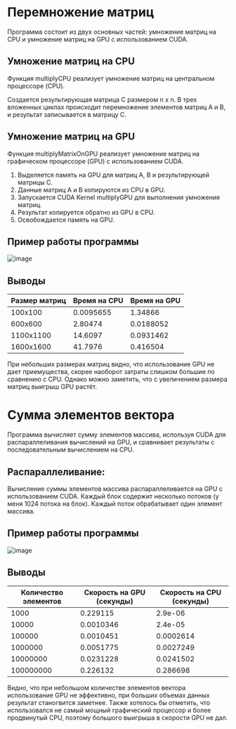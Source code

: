# Перемножение матриц

Программа состоит из двух основных частей: умножение матриц на CPU и умножение матриц на GPU с использованием CUDA.

## Умножение матриц на CPU
Функция multiplyCPU реализует умножение матриц на центральном процессоре (CPU).

Создается результирующая матрица C размером n x n.
В трех вложенных циклах происходит перемножение элементов матриц A и B, и результат записывается в матрицу C.

## Умножение матриц на GPU
Функция multiplyMatrixOnGPU реализует умножение матриц на графическом процессоре (GPU) с использованием CUDA.
1. Выделяется память на GPU для матриц A, B и результирующей матрицы C.
2. Данные матриц A и B копируются из CPU в GPU.
3. Запускается CUDA Kernel multiplyGPU для выполнения умножения матриц.
4. Результат копируется обратно из GPU в CPU.
5. Освобождается память на GPU.

## Пример работы программы
![image](https://github.com/user-attachments/assets/4f160c72-681d-45c3-ba85-a81b7186b99b)

## Выводы

| Размер матриц | Время на CPU | Время на GPU |
| ----------- | ----------- |  ----------- |
| 100x100    | 0.0095655 | 1.34866 |
| 600x600    | 2.80474 | 0.0188052 |
| 1100x1100  | 14.6097 | 0.0931462 |
| 1600x1600  | 41.7976 | 0.416504 |

При небольших размерах матриц видно, что использование GPU не дает приемущества, скорее наоборот затраты слишком большие по сравнению с CPU.
Однако можно заметить, что с увеличением размера матриц выигрыш GPU растёт.


# Сумма элементов вектора

Программа вычисляет сумму элементов массива, используя CUDA для распараллеливания вычислений на GPU, и сравнивает результаты с последовательным вычислением на CPU.

## Распараллеливание: 
Вычисление суммы элементов массива распараллеливается на GPU с использованием CUDA.
Каждый блок содержит несколько потоков (у меня 1024 потока на блок).
Каждый поток обрабатывает один элемент массива.

## Пример работы программы
![image](https://github.com/user-attachments/assets/c0c31acf-eca1-4e0c-ab28-5957152f1081)

## Выводы

| Количество элементов | Скорость на GPU (секунды) | Скорость на CPU (секунды) |
|----------------------|---------------------------|---------------------------|
| 1000                | 0.229115                   | 2.9e-06                    |
| 10000               | 0.0010346                  | 2.4e-05                    |
| 100000              | 0.0010451                  | 0.0002614                  |
| 1000000            | 0.0051775                  | 0.0027249                  |
| 10000000           | 0.0231228                  | 0.0241502                  |
| 100000000          | 0.226132                   | 0.286698                   |

Видно, что при небольшом количестве элементов вектора использование GPU не эффективно, при больших объемах данных результат станогвится заметнее.
Также хотелось бы отметить, что использовался не самый мощный графический процессор и более продвинутый CPU, поэтому большого выигрыша в скорости GPU не дал.
